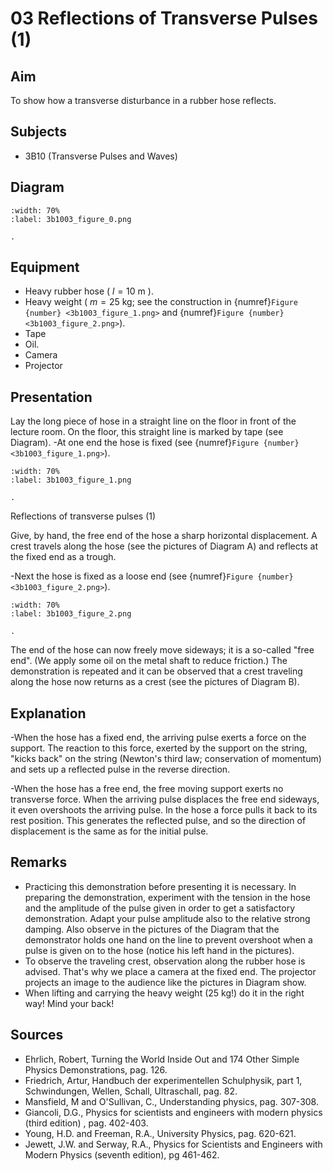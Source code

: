 # 03 Reflections of Transverse Pulses (1) 
  
## Aim   
 To show how a transverse disturbance in a rubber hose reflects.    
  
## Subjects   
* 3B10 (Transverse Pulses and Waves)   

## Diagram
```{figure} figures/figure_0.png
:width: 70%  
:label: 3b1003_figure_0.png  

. 
```
    
  
## Equipment   
- Heavy rubber hose ( $l=10 \mathrm{~m}$ ).
- Heavy weight ( $m=25 \mathrm{~kg}$; see the construction in {numref}`Figure {number} <3b1003_figure_1.png>` and {numref}`Figure {number} <3b1003_figure_2.png>`).
- Tape
- Oil.
- Camera
- Projector
    
  
## Presentation   
Lay the long piece of hose in a straight line on the floor in front of the lecture room. On the floor, this straight line is marked by tape (see Diagram). -At one end the hose is fixed (see {numref}`Figure {number} <3b1003_figure_1.png>`).  
```{figure} figures/figure_1.png
:width: 70%  
:label: 3b1003_figure_1.png  

. 
```
 Reflections of transverse pulses (1)    
  
Give, by hand, the free end of the hose a sharp horizontal displacement. A crest travels along the hose (see the pictures of Diagram A) and reflects at the fixed end as a trough.

-Next the hose is fixed as a loose end (see {numref}`Figure {number} <3b1003_figure_2.png>`).

```{figure} figures/figure_2.png
:width: 70%  
:label: 3b1003_figure_2.png  

. 
```
The end of the hose can now freely move sideways; it is a so-called "free end". (We apply some oil on the metal shaft to reduce friction.) The demonstration is repeated and it can be observed that a crest traveling along the hose now returns as a crest (see the pictures of Diagram B). 
  
## Explanation   
-When the hose has a fixed end, the arriving pulse exerts a force on the support. The reaction to this force, exerted by the support on the string, "kicks back" on the string (Newton's third law; conservation of momentum) and sets up a reflected pulse in the reverse direction.

-When the hose has a free end, the free moving support exerts no transverse force. When the arriving pulse displaces the free end sideways, it even overshoots the arriving pulse. In the hose a force pulls it back to its rest position. This generates the reflected pulse, and so the direction of displacement is the same as for the initial pulse.  
  
## Remarks
 *  Practicing this demonstration before presenting it is necessary. In preparing the demonstration, experiment with the tension in the hose and the amplitude of the pulse given in order to get a satisfactory demonstration. Adapt your pulse amplitude also to the relative strong damping. Also observe in the pictures of the Diagram that the demonstrator holds one hand on the line to prevent overshoot when a pulse is given on to the hose (notice his left hand in the pictures). 
 *  To observe the traveling crest, observation along the rubber hose is advised. That's why we place a camera at the fixed end. The projector projects an image to the audience like the pictures in Diagram show. 
 *  When lifting and carrying the heavy weight ($25\mathrm{~kg}$!) do it in the right way! Mind your back!
   
  
## Sources
 *  Ehrlich, Robert, Turning the World Inside Out and 174 Other Simple Physics Demonstrations, pag. 126. 
 *  Friedrich, Artur, Handbuch der experimentellen Schulphysik, part 1, Schwindungen, Wellen, Schall, Ultraschall, pag. 82. 
 *  Mansfield, M and O'Sullivan, C., Understanding physics, pag. 307-308. 
 *  Giancoli, D.G., Physics for scientists and engineers with modern physics (third edition) , pag. 402-403. 
 *  Young, H.D. and Freeman, R.A., University Physics, pag. 620-621. 
 *  Jewett, J.W. and Serway, R.A., Physics for Scientists and Engineers with Modern Physics (seventh edition), pg 461-462.
  
